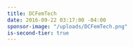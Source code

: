```yaml
---
title: DCFemTech
date: 2016-09-22 03:17:00 -04:00
sponsor-image: "/uploads/DCFemTech.png"
is-second-tier: true
---
```


